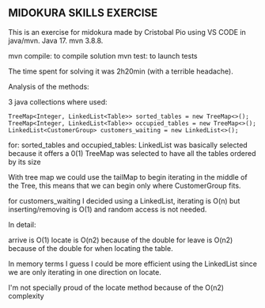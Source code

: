 ## MIDOKURA SKILLS EXERCISE

This is an exercise for midokura made by Cristobal Pio using VS CODE in java/mvn.
Java 17.
mvn 3.8.8.

mvn compile: to compile solution
mvn test: to launch tests

The time spent for solving it was 2h20min (with a terrible headache).

Analysis of the methods:

3 java collections where used:

    TreeMap<Integer, LinkedList<Table>> sorted_tables = new TreeMap<>();
    TreeMap<Integer, LinkedList<Table>> occupied_tables = new TreeMap<>();
    LinkedList<CustomerGroup> customers_waiting = new LinkedList<>();

for: sorted_tables and occupied_tables:
LinkedList was basically selected because it offers a 0(1)
TreeMap was selected to have all the tables ordered by its size

With tree map we could use the tailMap to begin iterating in the middle of the Tree,
this means that we can begin only where CustomerGroup fits.

for customers_waiting I decided using a LinkedList, iterating is O(n) but inserting/removing is O(1)
and random access is not needed.

In detail:

arrive is O(1)
locate is O(n2) because of the double for
leave is O(n2) because of the double for when locating the table.

In memory terms I guess I could be more efficient using the LinkedList since we are 
only iterating in one direction on locate.

I'm not specially proud of the locate method because of the O(n2) complexity

